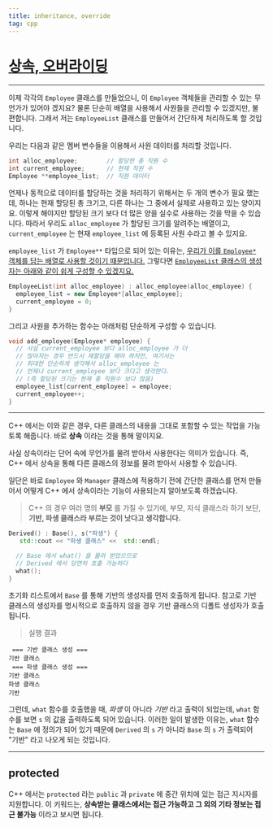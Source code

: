 ```yaml
---
title: inheritance, override
tag: cpp
---
```




# [상속, 오버라이딩](https://modoocode.com/209)

---

 이제 각각의 `Employee` 클래스를 만들었으니, 이 `Employee` 객체들을 관리할 수 있는 무언가가 있어야 겠지요? 물론 단순히 배열을 사용해서 사원들을 관리할 수 있겠지만, 불편합니다. 그래서 저는 `EmployeeList` 클래스를 만들어서 간단하게 처리하도록 할 것입니다.

우리는 다음과 같은 멤버 변수들을 이용해서 사원 데이터를 처리할 것입니다.

```cpp
int alloc_employee;        // 할당한 총 직원 수
int current_employee;      // 현재 직원 수
Employee **employee_list;  // 직원 데이터
```

언제나 동적으로 데이터를 할당하는 것을 처리하기 위해서는 두 개의 변수가 필요 했는데, 하나는 현재 할당된 총 크기고, 다른 하나는 그 중에서 실제로 사용하고 있는 양이지요. 이렇게 해야지만 할당된 크기 보다 더 많은 양을 실수로 사용하는 것을 막을 수 있습니다. 따라서 우리도 `alloc_employee` 가 할당된 크기를 알려주는 배열이고, `current_employee` 는 현재 `employee_list` 에 등록된 사원 수라고 볼 수 있지요.

`employee_list` 가 `Employee**` 타입으로 되어 있는 이유는, <u>우리가 이를 `Employee*` 객체를 담는 배열로 사용할 것이기 때문입니다.</u> 그렇다면 <u>`EmployeeList` 클래스의 생성자는 아래와 같이 쉽게 구성할 수 있겠지요.</u>

```cpp
EmployeeList(int alloc_employee) : alloc_employee(alloc_employee) {
  employee_list = new Employee*[alloc_employee];
  current_employee = 0;
}
```

그리고 사원을 추가하는 함수는 아래처럼 단순하게 구성할 수 있습니다.

```cpp
void add_employee(Employee* employee) {
  // 사실 current_employee 보다 alloc_employee 가 더
  // 많아지는 경우 반드시 재할당을 해야 하지만, 여기서는
  // 최대한 단순하게 생각해서 alloc_employee 는
  // 언제나 current_employee 보다 크다고 생각한다.
  // (즉 할당된 크기는 현재 총 직원수 보다 많음)
  employee_list[current_employee] = employee;
  current_employee++;
}
```



---

 C++ 에서는 이와 같은 경우, 다른 클래스의 내용을 그대로 포함할 수 있는 작업을 가능토록 해줍니다. 바로 **상속** 이라는 것을 통해 말이지요.

사실 상속이라는 단어 속에 무언가를 물려 받아서 사용한다는 의미가 있습니다. 즉, C++ 에서 상속을 통해 다른 클래스의 정보를 물려 받아서 사용할 수 있습니다.

일단은 바로 `Employee` 와 `Manager` 클래스에 적용하기 전에 간단한 클래스를 먼저 만들어서 어떻게 C++ 에서 상속이라는 기능이 사용되는지 알아보도록 하겠습니다.

> C++ 의 경우 여러 명의 **부모** 를 가질 수 있기에, 부모, 자식 클래스라 하기 보단, **기반, 파생 클래스라 부르는 것이 낫다고 생각합니다.**

```cpp
Derived() : Base(), s("파생") {
   std::cout << "파생 클래스" <<  std::endl;

  // Base 에서 what() 을 물려 받았으므로
  // Derived 에서 당연히 호출 가능하다
  what();
}
```

초기화 리스트에서 `Base` 를 통해 기반의 생성자를 먼저 호출하게 됩니다. 참고로 기반 클래스의 생성자를 명시적으로 호출하지 않을 경우 기반 클래스의 디폴트 생성자가 호출됩니다.

>  실행 결과

```
 === 기반 클래스 생성 ===
기반 클래스
 === 파생 클래스 생성 ===
기반 클래스
파생 클래스
기반
```

그런데, `what` 함수를 호출했을 때, *파생* 이 아니라 *기반* 라고 출력이 되었는데, `what` 함수를 보면 `s` 의 값을 출력하도록 되어 있습니다. 이러한 일이 발생한 이유는, `what` 함수는 `Base` 에 정의가 되어 있기 때문에 `Derived` 의 `s` 가 아니라 `Base` 의 `s` 가 출력되어 "기반" 라고 나오게 되는 것입니다.

---

##  protected

 C++ 에서는 `protected` 라는 `public` 과 `private` 에 중간 위치에 있는 접근 지시자를 지원합니다. 이 키워드는, **상속받는 클래스에서는 접근 가능하고 그 외의 기타 정보는 접근 불가능** 이라고 보시면 됩니다. 

